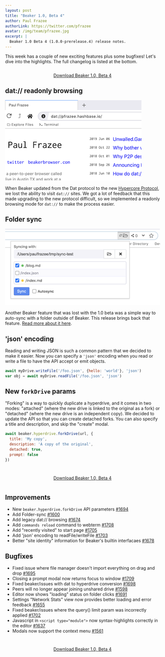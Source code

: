 ```yaml
---
layout: post
title: "Beaker 1.0, Beta 4"
author: Paul Frazee
authorLink: https://twitter.com/pfrazee
avatar: /img/team/pfrazee.jpg
excerpt: |
  Beaker 1.0 Beta 4 (1.0.0-prerelease.4) release notes.
---
```


This week has a couple of new exciting features plus some bugfixes! Let's dive into the highlights. The full changelog is listed at the bottom.

<div style="text-align: center; margin: 2em 0">
<a class="btn" title="Download the Beaker 1.0, Beta 4" href="/install/">Download Beaker 1.0, Beta 4</a>
</div>

## dat:// readonly browsing

<img src="/img/posts/beaker-1-0-beta-4/dat-browsing.png">

When Beaker updated from the Dat protocol to the new [Hypercore Protocol](https://hypercore-protocol.org), we lost the ability to visit `dat://` sites. We got a lot of feedback that this made upgrading to the new protocol difficult, so we implemented a readonly browsing mode for `dat://` to make the process easier.

## Folder sync

<img src="/img/posts/beaker-1-0-beta-4/folder-sync-controls.png">

Another Beaker feature that was lost with the 1.0 beta was a simple way to auto-sync with a folder outside of Beaker. This release brings back that feature. [Read more about it here](https://docs.beakerbrowser.com/intermediate/syncing-with-folders).

## 'json' encoding

Reading and writing JSON is such a common pattern that we decided to make it easier. Now you can specify a `'json'` encoding when you read or write a file to have the API accept or emit objects.

```javascript
await myDrive.writeFile('/foo.json', {hello: 'world'}, 'json')
var obj = await myDrive.readFile('/foo.json', 'json')
```

## New `forkDrive` params

"Forking" is a way to quickly duplicate a hyperdrive, and it comes in two modes: "attached" (where the new drive is linked to the original as a fork) or "detached" (where the new drive is an independent copy). We decided to update the API so that you can create detached forks. You can also specify a title and description, and skip the "create" modal.

```js
await beaker.hyperdrive.forkDrive(url, {
  title: 'My copy',
  description: 'A copy of the original',
  detached: true,
  prompt: false
})
```

<div style="text-align: center; margin: 3em 0">
<a class="btn" title="Download the Beaker 1.0, Beta 4" href="/install/">Download Beaker 1.0, Beta 4</a>
</div>

## Improvements

- New `beaker.hyperdrive.forkDrive` API parameters [#1694](https://github.com/beakerbrowser/beaker/issues/1694)
- Add Folder-sync [#1600](https://github.com/beakerbrowser/beaker/issues/1600)
- Add legacy dat:// browsing [#1674](https://github.com/beakerbrowser/beaker/issues/1674)
- Add `commands reload` command to webterm [#1708](https://github.com/beakerbrowser/beaker/issues/1708)
- Add "recently visited" to start page [#1705](https://github.com/beakerbrowser/beaker/issues/1705)
- Add 'json' encoding to readFile/writeFile [#1703](https://github.com/beakerbrowser/beaker/issues/1703)
- Better "site identity" information for Beaker's builtin interfacaes [#1678](https://github.com/beakerbrowser/beaker/issues/1678)

## Bugfixes

- Fixed issue where file manager doesn't import everything on drag and drop [#1695](https://github.com/beakerbrowser/beaker/issues/1695)
- Closing a prompt modal now returns focus to window [#1709](https://github.com/beakerbrowser/beaker/issues/1709)
- Fixed beaker/issues with dat to hyperdrive conversion [#1698](https://github.com/beakerbrowser/beaker/issues/1698)
- Peers will no longer appear joining unshared drive [#1598](https://github.com/beakerbrowser/beaker/issues/1598)
- Editor now shows "loading" status on folder clicks [#1691](https://github.com/beakerbrowser/beaker/issues/1691)
- Settings "Network Stats" view now provides better loading and error feedback [#1655](https://github.com/beakerbrowser/beaker/issues/1655)
- Fixed beaker/issues where the query() limit param was incorrectly applied [#1702](https://github.com/beakerbrowser/beaker/issues/1702)
- Javascript in `<script type="module">` now syntax-highlights correctly in the editor [#1637](https://github.com/beakerbrowser/beaker/issues/1637)
- Modals now support the context menu [#1561](https://github.com/beakerbrowser/beaker/issues/1561)


<div style="text-align: center; margin: 3em 0">
<a class="btn" title="Download the Beaker 1.0, Beta 4" href="/install/">Download Beaker 1.0, Beta 4</a>
</div>

<style>
  .post img {
    display: block;
    margin: 1.5em auto;
    border: 1px solid #ccd;
  }
</style>